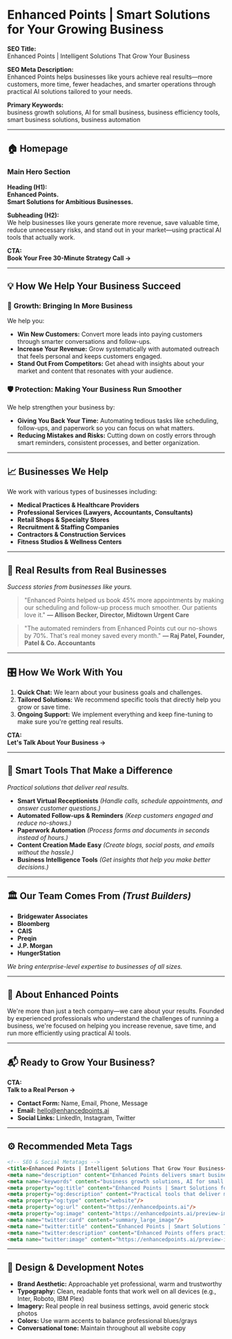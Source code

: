 # Enhanced Points | Smart Solutions for Your Growing Business

**SEO Title:**  
Enhanced Points | Intelligent Solutions That Grow Your Business

**SEO Meta Description:**  
Enhanced Points helps businesses like yours achieve real results—more customers, more time, fewer headaches, and smarter operations through practical AI solutions tailored to your needs.

**Primary Keywords:**  
business growth solutions, AI for small business, business efficiency tools, smart business solutions, business automation

---

## 🏠 Homepage

### Main Hero Section
**Heading (H1):**  
**Enhanced Points.**  
**Smart Solutions for Ambitious Businesses.**

**Subheading (H2):**  
We help businesses like yours generate more revenue, save valuable time, reduce unnecessary risks, and stand out in your market—using practical AI tools that actually work.

**CTA:**  
**Book Your Free 30-Minute Strategy Call →**

---

## 💡 How We Help Your Business Succeed

### 🏹 **Growth: Bringing In More Business**
We help you:

- **Win New Customers:** Convert more leads into paying customers through smarter conversations and follow-ups.
- **Increase Your Revenue:** Grow systematically with automated outreach that feels personal and keeps customers engaged.
- **Stand Out From Competitors:** Get ahead with insights about your market and content that resonates with your audience.

### 🛡️ **Protection: Making Your Business Run Smoother**
We help strengthen your business by:

- **Giving You Back Your Time:** Automating tedious tasks like scheduling, follow-ups, and paperwork so you can focus on what matters.
- **Reducing Mistakes and Risks:** Cutting down on costly errors through smart reminders, consistent processes, and better organization.

---

## 📈 Businesses We Help
We work with various types of businesses including:

- **Medical Practices & Healthcare Providers**
- **Professional Services (Lawyers, Accountants, Consultants)**
- **Retail Shops & Specialty Stores**
- **Recruitment & Staffing Companies**
- **Contractors & Construction Services**
- **Fitness Studios & Wellness Centers**

---

## 🌟 Real Results from Real Businesses
*Success stories from businesses like yours.*

> "Enhanced Points helped us book 45% more appointments by making our scheduling and follow-up process much smoother. Our patients love it."
> **— Allison Becker, Director, Midtown Urgent Care**

> "The automated reminders from Enhanced Points cut our no-shows by 70%. That's real money saved every month."
> **— Raj Patel, Founder, Patel & Co. Accountants**

---

## 🎛️ How We Work With You

1. **Quick Chat:** We learn about your business goals and challenges.
2. **Tailored Solutions:** We recommend specific tools that directly help you grow or save time.
3. **Ongoing Support:** We implement everything and keep fine-tuning to make sure you're getting real results.

**CTA:**  
**Let's Talk About Your Business →**

---

## 🔧 Smart Tools That Make a Difference
*Practical solutions that deliver real results.*

- **Smart Virtual Receptionists** *(Handle calls, schedule appointments, and answer customer questions.)*
- **Automated Follow-ups & Reminders** *(Keep customers engaged and reduce no-shows.)*
- **Paperwork Automation** *(Process forms and documents in seconds instead of hours.)*
- **Content Creation Made Easy** *(Create blogs, social posts, and emails without the hassle.)*
- **Business Intelligence Tools** *(Get insights that help you make better decisions.)*

---

## 🏛️ Our Team Comes From *(Trust Builders)*

- **Bridgewater Associates**
- **Bloomberg**
- **CAIS**
- **Preqin**
- **J.P. Morgan**
- **HungerStation**

*We bring enterprise-level expertise to businesses of all sizes.*

---

## 📖 About Enhanced Points
We're more than just a tech company—we care about your results. Founded by experienced professionals who understand the challenges of running a business, we're focused on helping you increase revenue, save time, and run more efficiently using practical AI tools.

---

## 📬 Ready to Grow Your Business?

**CTA:**  
**Talk to a Real Person →**

- **Contact Form:** Name, Email, Phone, Message
- **Email:** hello@enhancedpoints.ai
- **Social Links:** LinkedIn, Instagram, Twitter

---

## ⚙️ Recommended Meta Tags
```html
<!-- SEO & Social Metatags -->
<title>Enhanced Points | Intelligent Solutions That Grow Your Business</title>
<meta name="description" content="Enhanced Points delivers smart business solutions that bring you more customers, save valuable time, and help your business run more smoothly with practical AI tools."/>
<meta name="keywords" content="business growth solutions, AI for small business, business efficiency tools, smart business solutions, business automation"/>
<meta property="og:title" content="Enhanced Points | Smart Solutions for Growing Businesses"/>
<meta property="og:description" content="Practical tools that deliver more customers, more efficiency, and fewer headaches for your business."/>
<meta property="og:type" content="website"/>
<meta property="og:url" content="https://enhancedpoints.ai"/>
<meta property="og:image" content="https://enhancedpoints.ai/preview-image.jpg"/>
<meta name="twitter:card" content="summary_large_image"/>
<meta name="twitter:title" content="Enhanced Points | Smart Solutions That Grow Your Business"/>
<meta name="twitter:description" content="Enhanced Points offers practical AI tools designed to help your business achieve real results."/>
<meta name="twitter:image" content="https://enhancedpoints.ai/preview-image.jpg"/>
```

---

## 🎨 Design & Development Notes

- **Brand Aesthetic:** Approachable yet professional, warm and trustworthy
- **Typography:** Clean, readable fonts that work well on all devices (e.g., Inter, Roboto, IBM Plex)
- **Imagery:** Real people in real business settings, avoid generic stock photos
- **Colors:** Use warm accents to balance professional blues/grays
- **Conversational tone:** Maintain throughout all website copy
